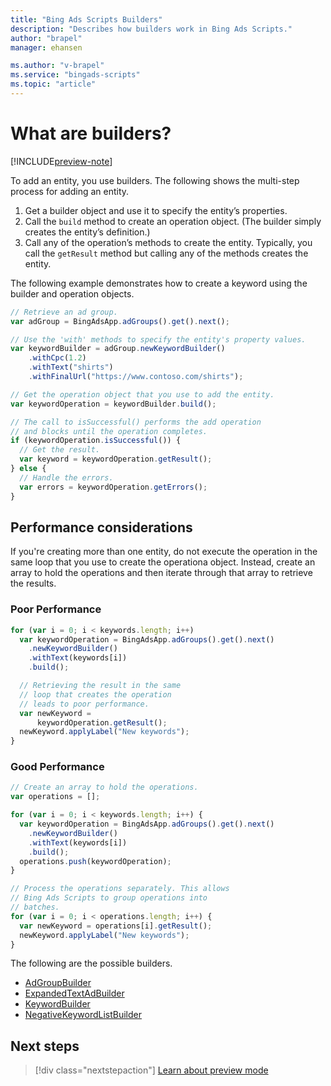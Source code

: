 ```yaml
---
title: "Bing Ads Scripts Builders"
description: "Describes how builders work in Bing Ads Scripts."
author: "brapel"
manager: ehansen

ms.author: "v-brapel"
ms.service: "bingads-scripts"
ms.topic: "article"
---
```


# What are builders?

[!INCLUDE[preview-note](../includes/preview-note.md)]

To add an entity, you use builders. The following shows the multi-step process for adding an entity. 

1. Get a builder object and use it to specify the entity’s properties. 
2. Call the `build` method to create an operation object. (The builder simply creates the entity’s definition.) 
3. Call any of the operation’s methods to create the entity. Typically, you call the `getResult` method but calling any of the methods creates the entity.

The following example demonstrates how to create a keyword using the builder and operation objects.

```javascript
// Retrieve an ad group.
var adGroup = BingAdsApp.adGroups().get().next();

// Use the 'with' methods to specify the entity's property values.
var keywordBuilder = adGroup.newKeywordBuilder()
    .withCpc(1.2)
    .withText("shirts")
    .withFinalUrl("https://www.contoso.com/shirts");

// Get the operation object that you use to add the entity.
var keywordOperation = keywordBuilder.build();

// The call to isSuccessful() performs the add operation
// and blocks until the operation completes.
if (keywordOperation.isSuccessful()) {
  // Get the result.
  var keyword = keywordOperation.getResult();
} else {
  // Handle the errors.
  var errors = keywordOperation.getErrors();
}
```

## Performance considerations

If you're creating more than one entity, do not execute the operation in the same loop that you use to create the operationa object. Instead, create an array to hold the operations and then iterate through that array to retrieve the results.  

### Poor Performance
``` javascript
for (var i = 0; i < keywords.length; i++)
  var keywordOperation = BingAdsApp.adGroups().get().next()
    .newKeywordBuilder()
    .withText(keywords[i])
    .build();

  // Retrieving the result in the same
  // loop that creates the operation
  // leads to poor performance.
  var newKeyword =
      keywordOperation.getResult();
  newKeyword.applyLabel("New keywords");
}
```

### Good Performance
``` javascript
// Create an array to hold the operations.
var operations = [];

for (var i = 0; i < keywords.length; i++) {
  var keywordOperation = BingAdsApp.adGroups().get().next()
    .newKeywordBuilder()
    .withText(keywords[i])
    .build();
  operations.push(keywordOperation);
}

// Process the operations separately. This allows
// Bing Ads Scripts to group operations into
// batches.
for (var i = 0; i < operations.length; i++) {
  var newKeyword = operations[i].getResult();
  newKeyword.applyLabel("New keywords");
}
```

The following are the possible builders.

- [AdGroupBuilder](../reference/AdGroupBuilder.md)
- [ExpandedTextAdBuilder](../reference/ExpandedTextAdBuilder.md)
- [KeywordBuilder](../reference/KeywordBuilder.md)
- [NegativeKeywordListBuilder](../reference/NegativeKeywordListBuilder.md)

## Next steps

> [!div class="nextstepaction"]
> [Learn about preview mode](../concepts/preview-mode.md)